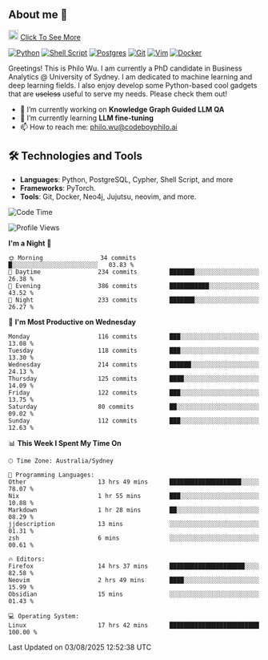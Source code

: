 ## About me 🤗

<a href="#"><img src="https://media.giphy.com/media/hvRJCLFzcasrR4ia7z/giphy.gif" width="20px" height="20px"></a> [Click To See More](https://codeboyphilo.github.io)

[![Python](https://img.shields.io/badge/python-3670A0?style=for-the-badge&logo=python&logoColor=ffdd54)](#)
[![Shell Script](https://img.shields.io/badge/shell_script-%23121011.svg?style=for-the-badge&logo=gnu-bash&logoColor=white)](#)
[![Postgres](https://img.shields.io/badge/postgres-%23316192.svg?style=for-the-badge&logo=postgresql&logoColor=white)](#)
[![Git](https://img.shields.io/badge/git-%23F05033.svg?style=for-the-badge&logo=git&logoColor=white)](#)
[![Vim](https://img.shields.io/badge/VIM-%2311AB00.svg?style=for-the-badge&logo=vim&logoColor=white)](#)
[![Docker](https://img.shields.io/badge/docker-%230db7ed.svg?style=for-the-badge&logo=docker&logoColor=white)](#)

Greetings! This is Philo Wu. I am currently a PhD candidate in Business Analytics \@ University of Sydney. I am dedicated to machine learning and deep learning fields. I also enjoy develop some Python-based cool gadgets that are ~~useless~~ useful to serve my needs. Please check them out!

- 🔭 I’m currently working on **Knowledge Graph Guided LLM QA**
- 🌱 I’m currently learning **LLM fine-tuning**
- 📫 How to reach me: philo.wu@codeboyphilo.ai

## 🛠 Technologies and Tools
- **Languages**: Python, PostgreSQL, Cypher, Shell Script, and more
- **Frameworks**: PyTorch.
- **Tools**: Git, Docker, Neo4j, Jujutsu, neovim, and more.

<!--START_SECTION:waka-->
![Code Time](http://img.shields.io/badge/Code%20Time-967%20hrs%2048%20mins-blue)

![Profile Views](http://img.shields.io/badge/Profile%20Views-4-blue)

**I'm a Night 🦉** 

```text
🌞 Morning                34 commits          █░░░░░░░░░░░░░░░░░░░░░░░░   03.83 % 
🌆 Daytime                234 commits         ███████░░░░░░░░░░░░░░░░░░   26.38 % 
🌃 Evening                386 commits         ███████████░░░░░░░░░░░░░░   43.52 % 
🌙 Night                  233 commits         ███████░░░░░░░░░░░░░░░░░░   26.27 % 
```
📅 **I'm Most Productive on Wednesday** 

```text
Monday                   116 commits         ███░░░░░░░░░░░░░░░░░░░░░░   13.08 % 
Tuesday                  118 commits         ███░░░░░░░░░░░░░░░░░░░░░░   13.30 % 
Wednesday                214 commits         ██████░░░░░░░░░░░░░░░░░░░   24.13 % 
Thursday                 125 commits         ████░░░░░░░░░░░░░░░░░░░░░   14.09 % 
Friday                   122 commits         ███░░░░░░░░░░░░░░░░░░░░░░   13.75 % 
Saturday                 80 commits          ██░░░░░░░░░░░░░░░░░░░░░░░   09.02 % 
Sunday                   112 commits         ███░░░░░░░░░░░░░░░░░░░░░░   12.63 % 
```


📊 **This Week I Spent My Time On** 

```text
🕑︎ Time Zone: Australia/Sydney

💬 Programming Languages: 
Other                    13 hrs 49 mins      ████████████████████░░░░░   78.07 % 
Nix                      1 hr 55 mins        ███░░░░░░░░░░░░░░░░░░░░░░   10.88 % 
Markdown                 1 hr 28 mins        ██░░░░░░░░░░░░░░░░░░░░░░░   08.29 % 
jjdescription            13 mins             ░░░░░░░░░░░░░░░░░░░░░░░░░   01.31 % 
zsh                      6 mins              ░░░░░░░░░░░░░░░░░░░░░░░░░   00.61 % 

🔥 Editors: 
Firefox                  14 hrs 37 mins      █████████████████████░░░░   82.58 % 
Neovim                   2 hrs 49 mins       ████░░░░░░░░░░░░░░░░░░░░░   15.99 % 
Obsidian                 15 mins             ░░░░░░░░░░░░░░░░░░░░░░░░░   01.43 % 

💻 Operating System: 
Linux                    17 hrs 42 mins      █████████████████████████   100.00 % 
```


 Last Updated on 03/08/2025 12:52:38 UTC
<!--END_SECTION:waka-->
